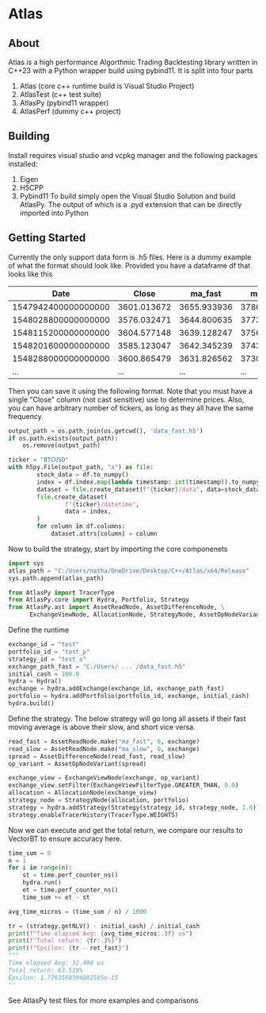 # Atlas
## About
Atlas is a high performance Algorthmic Trading Backtesting library written in C++23 with a Python wrapper build using pybind11. It is split into four parts

1. Atlas (core c++ runtime build is Visual Studio Project)
2. AtlasTest (c++ test suite)
3. AtlasPy (pybind11 wrapper)
3. AtlasPerf (dummy c++ project)


## Building
Install requires visual studio and vcpkg manager and the following packages installed:
1. Eigen
2. H5CPP
3. Pybind11
To build simply open the Visual Studio Solution and build AtlasPy. The output of which is a .pyd extension that can be directly imported into Python


## Getting Started
Currently the only support data form is .h5 files. Here is a dummy example of what the format should look like. Provided you have a dataframe df that looks like this

| Date                | Close         | ma_fast       | ma_slow       |
|---------------------|---------------|---------------|---------------|
| 1547942400000000000 | 3601.013672   | 3655.933936   | 3786.643591   |
| 1548028800000000000 | 3576.032471   | 3644.800635   | 3773.269214   |
| 1548115200000000000 | 3604.577148   | 3639.128247   | 3756.327600   |
| 1548201600000000000 | 3585.123047   | 3642.345239   | 3743.746692   |
| 1548288000000000000 | 3600.865479   | 3631.826562   | 3730.904089   |
| ...                 | ...           | ...           | ...           |

Then you can save it using the following format. Note that you must have a single "Close" column (not cast sensitive) use to determine prices. Also, you can have arbitrary number of tickers, as long as they all have the same frequency.

```python
output_path = os.path.join(os.getcwd(), 'data_fast.h5')
if os.path.exists(output_path):
    os.remove(output_path)

ticker = "BTCUSD"
with h5py.File(output_path, "a") as file:
        stock_data = df.to_numpy()
        index = df.index.map(lambda timestamp: int(timestamp)).to_numpy()
        dataset = file.create_dataset(f"{ticker}/data", data=stock_data)
        file.create_dataset(
                f"{ticker}/datetime",
                data = index,
        )
        for column in df.columns:
            dataset.attrs[column] = column
```


Now to build the strategy, start by importing the core componenets

```python
import sys
atlas_path = "C:/Users/natha/OneDrive/Desktop/C++/Atlas/x64/Release"
sys.path.append(atlas_path)

from AtlasPy import TracerType
from AtlasPy.core import Hydra, Portfolio, Strategy
from AtlasPy.ast import AssetReadNode, AssetDifferenceNode, \
      ExchangeViewNode, AllocationNode, StrategyNode, AssetOpNodeVariant, ExchangeViewFilterType
```

Define the runtime

```python
exchange_id = "test"
portfolio_id = "test_p"
strategy_id = "test_s"
exchange_path_fast = "C:/Users/ ... /data_fast.h5"
initial_cash = 100.0
hydra = Hydra()
exchange = hydra.addExchange(exchange_id, exchange_path_fast)
portfolio = hydra.addPortfolio(portfolio_id, exchange, initial_cash)
hydra.build()
```

Define the strategy. The below strategy will go long all assets if their fast moving average is above their slow, and short vice versa.

```python
read_fast = AssetReadNode.make("ma_fast", 0, exchange)
read_slow = AssetReadNode.make("ma_slow", 0, exchange)
spread = AssetDifferenceNode(read_fast, read_slow)
op_variant = AssetOpNodeVariant(spread)

exchange_view = ExchangeViewNode(exchange, op_variant)
exchange_view.setFilter(ExchangeViewFilterType.GREATER_THAN, 0.0)
allocation = AllocationNode(exchange_view)
strategy_node = StrategyNode(allocation, portfolio)
strategy = hydra.addStrategy(Strategy(strategy_id, strategy_node, 1.0))
strategy.enableTracerHistory(TracerType.WEIGHTS)
```

Now we can execute and get the total return, we compare our results to VectorBT to ensure accuracy here. 

```python
time_sum = 0
n = 1
for i in range(n):
    st = time.perf_counter_ns()
    hydra.run()
    et = time.perf_counter_ns()
    time_sum += et - st

avg_time_micros = (time_sum / n) / 1000

tr = (strategy.getNLV() - initial_cash) / initial_cash
print(f"Time elapsed Avg: {avg_time_micros:.3f} us")
print(f"Total return: {tr:.3%}")
print(f"Epsilon: {tr - ret_fast}")
"""
Time elapsed Avg: 32.400 us
Total return: 63.519%
Epsilon: 1.7763568394002505e-15
""
```

See AtlasPy test files for more examples and comparisons